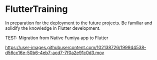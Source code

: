 # FlutterTraining

In preparation for the deployment to the future projects. Be familiar and solidify the knowledge in Flutter development.

TEST: Migration from Native Fumiya app to Flutter 


https://user-images.githubusercontent.com/102138726/199944538-d56cc16e-50b6-4eb7-acd7-7f0a2e91c0d3.mov

